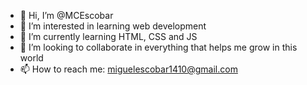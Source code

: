 - 👋 Hi, I’m @MCEscobar
- 👀 I’m interested in learning web development
- 🌱 I’m currently learning HTML, CSS and JS
- 💞️ I’m looking to collaborate in everything that helps me grow in this world
- 📫 How to reach me: miguelescobar1410@gmail.com

<!---
MCEscobar/MCEscobar is a ✨ special ✨ repository because its `README.md` (this file) appears on your GitHub profile.
You can click the Preview link to take a look at your changes.
--->
